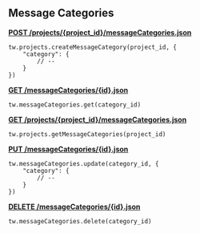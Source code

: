 ## Message Categories

[**POST /projects/{project_id}/messageCategories.json**](https://developer.teamwork.com/messagecategories#creating_categori)

```
tw.projects.createMessageCategory(project_id, {
	"category": {
		// --
	}
})
```

[**GET /messageCategories/{id}.json**](https://developer.teamwork.com/messagecategories#retrieve_a_single)

```
tw.messageCategories.get(category_id)
```

[**GET /projects/{project_id}/messageCategories.json**](https://developer.teamwork.com/messagecategories#retrieving_all_of)

```
tw.projects.getMessageCategories(project_id)
```

[**PUT /messageCategories/{id}.json**](https://developer.teamwork.com/messagecategories#updating_a_catego)

```
tw.messageCategories.update(category_id, {
	"category": {
		// --
	}
})
```

[**DELETE /messageCategories/{id}.json**](https://developer.teamwork.com/messagecategories#destroying_a_cate)

```
tw.messageCategories.delete(category_id)
```